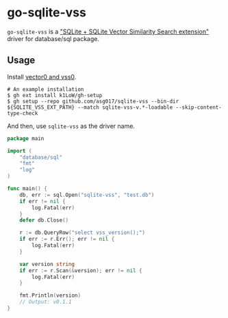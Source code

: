 # go-sqlite-vss

`go-sqlite-vss` is a ["SQLite + SQLite Vector Similarity Search extension"](https://github.com/asg017/sqlite-vss) driver for database/sql package.

## Usage

Install [vector0 and vss0](https://github.com/asg017/sqlite-vss/releases).

``` console
# An example installation
$ gh ext install k1LoW/gh-setup
$ gh setup --repo github.com/asg017/sqlite-vss --bin-dir ${SQLITE_VSS_EXT_PATH} --match sqlite-vss-v.*-loadable --skip-content-type-check
```

And then, use `sqlite-vss` as the driver name.

``` go
package main

import (
	"database/sql"
	"fmt"
	"log"
)

func main() {
	db, err := sql.Open("sqlite-vss", "test.db")
	if err != nil {
		log.Fatal(err)
	}
	defer db.Close()

	r := db.QueryRow("select vss_version();")
	if err := r.Err(); err != nil {
		log.Fatal(err)
	}

	var version string
	if err := r.Scan(&version); err != nil {
		log.Fatal(err)
	}

	fmt.Println(version)
	// Output: v0.1.1
}
```

